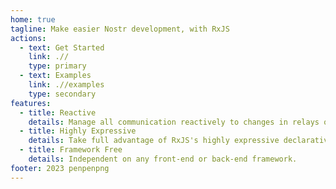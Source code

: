 ```yaml
---
home: true
tagline: Make easier Nostr development, with RxJS
actions:
  - text: Get Started
    link: .//
    type: primary
  - text: Examples
    link: .//examples
    type: secondary
features:
  - title: Reactive
    details: Manage all communication reactively to changes in relays or subscriptions.
  - title: Highly Expressive
    details: Take full advantage of RxJS's highly expressive declarative notation.
  - title: Framework Free
    details: Independent on any front-end or back-end framework.
footer: 2023 penpenpng
---
```

